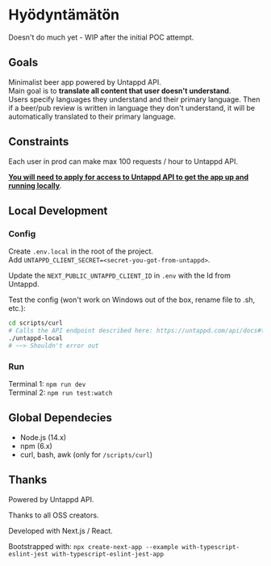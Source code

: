 # Hyödyntämätön

Doesn't do much yet - WIP after the initial POC attempt.

## Goals

Minimalist beer app powered by Untappd API.  
Main goal is to **translate all content that user doesn't understand**.  
Users specify languages they understand and their primary language.
Then if a beer/pub review is written in language they don't understand, it will be automatically translated to their primary language.

## Constraints

Each user in prod can make max 100 requests / hour to Untappd API.

**[You will need to apply for access to Untappd API to get the app up and running locally](https://untappd.com/api/register?register=new)**.

## Local Development

### Config

Create `.env.local` in the root of the project.  
Add `UNTAPPD_CLIENT_SECRET=<secret-you-got-from-untappd>`.

Update the `NEXT_PUBLIC_UNTAPPD_CLIENT_ID` in `.env` with the Id from Untappd.

Test the config (won't work on Windows out of the box, rename file to .sh, etc.):

```sh
cd scripts/curl
# Calls the API endpoint described here: https://untappd.com/api/docs#theppublocal
./untappd-local
# ~~> Shouldn't error out
```

### Run

Terminal 1: `npm run dev`  
Terminal 2: `npm run test:watch`

## Global Dependecies

- Node.js (14.x)
- npm (6.x)
- curl, bash, awk (only for `/scripts/curl`)

## Thanks

Powered by Untappd API.

Thanks to all OSS creators.

Developed with Next.js / React.

Bootstrapped with:
`npx create-next-app --example with-typescript-eslint-jest with-typescript-eslint-jest-app`

